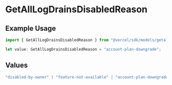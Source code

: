 # GetAllLogDrainsDisabledReason

## Example Usage

```typescript
import { GetAllLogDrainsDisabledReason } from "@vercel/sdk/models/getalllogdrainsop.js";

let value: GetAllLogDrainsDisabledReason = "account-plan-downgrade";
```

## Values

```typescript
"disabled-by-owner" | "feature-not-available" | "account-plan-downgrade" | "disabled-by-admin"
```